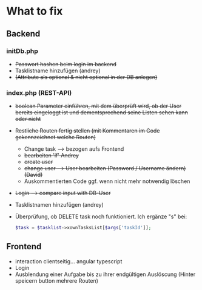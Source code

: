 # What to fix





## Backend



### initDb.php

- ~~Passwort hashen beim login im backend~~
- Tasklistname hinzufügen (andrey)
- ~~(Attribute als optional & nicht optional in der DB anlegen)~~

### index.php (REST-API)

- ~~boolean Parameter einführen, mit dem überprüft wird, ob der User bereits eingeloggt ist und dementsprechend seine Listen sehen kann oder nicht~~

- ~~Restliche Routen fertig stellen (mit Kommentaren im Code gekennzeichnet welche Routen)~~
  - Change task --> bezogen aufs Frontend 
  - ~~bearbeiten 'if' Andrey~~
  - ~~create user~~
  - ~~change user --> User bearbeiten (Password / Username ändern) (David)~~
  - Auskommentierten Code ggf. wenn nicht mehr notwendig löschen
  
- ~~Login --> compare input with DB-User~~

- Tasklistnamen hinzufügen (andrey)

- Überprüfung, ob DELETE task noch funktioniert. Ich ergänze "s" bei:

  ```php
  $task = $tasklist->xownTasksList[$args['taskId']];
  ```

  



## Frontend 

- interaction clientseitig... 
angular typescript
- Login 
- Ausblendung einer Aufgabe bis zu ihrer endgültigen Auslöscung (Hinter speicern button mehrere Routen)